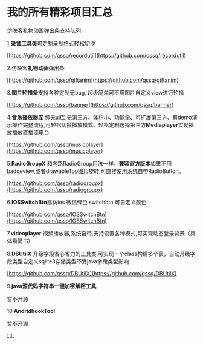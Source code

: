 # 我的所有精彩项目汇总

仿映客礼物动画弹出条支持队列




1.**录音工具类**可定制录制格式轻松切换

[https://github.com/qssq/recordutil](https://github.com/qssq/recordutil)






2.仿映客**礼物动画**弹出条

[https://github.com/qssq/giftanim](https://github.com/qssq/giftanim)




3.**图片轮播条**支持各种定制无bug,
超级简单可不用图片自定义view进行轮播

[https://github.com/qssq/banner](https://github.com/qssq/banner)



4.**音乐播放器库** 纯无ui库,无第三方、体积小、功能全、可扩展第三方、有demo演示操作完整流程,可轻松切换播放模式、轻松定制选择第三方**Mediaplayer**实现播放播放直播流电台

[https://github.com/qssq/musicplayer](https://github.com/qssq/musicplayer)


5.**RadioGroupX** 和套路RadioGroup用法一样，**兼容官方版本**如果不用badgeview,或者drawableTop图片旋转,可直接使用系统自带RadioButton。



[https://github.com/qssq/radiogroupx](https://github.com/qssq/radiogroupx)

6.**IOSSwitchBtn**高仿ios 微信绿色 switchbtn 可自定义颜色

[https://github.com/qssq/IOSSwitchBtn](https://github.com/qssq/IOSSwitchBtn)

7.**videoplayer** 视频播放器,系统自带,支持设置各种模式,可实现动态登录背景（具体看简书）

8.**DBUtilX** 升级字段省心省力的工具类,可实现一个class构建多个表，自动升级字段类型自定义sqlite3存储类型不受java字段类型影响

[https://github.com/qssq/DBUtilX](https://github.com/qssq/DBUtilX)

9.**java源代码字符串一键加密解密工具**



暂不开源


10.**AndridhookTool**

暂不开源

11. 